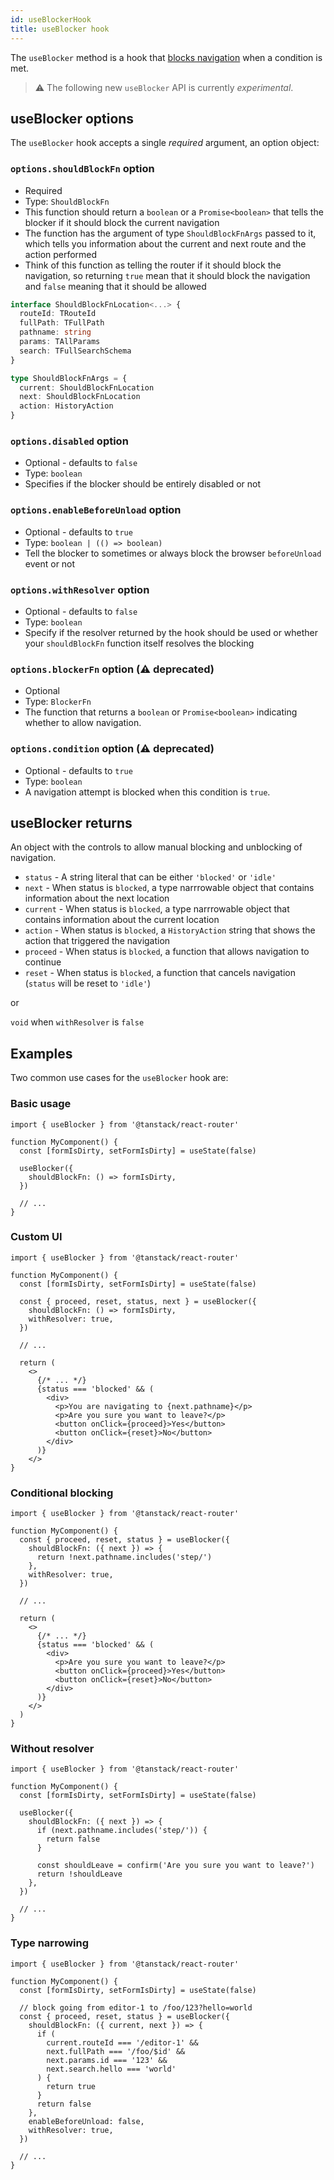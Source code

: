 ```yaml
---
id: useBlockerHook
title: useBlocker hook
---
```


The `useBlocker` method is a hook that [blocks navigation](../../../guide/navigation-blocking.md) when a condition is met.

> ⚠️ The following new `useBlocker` API is currently _experimental_.

## useBlocker options

The `useBlocker` hook accepts a single _required_ argument, an option object:

### `options.shouldBlockFn` option

- Required
- Type: `ShouldBlockFn`
- This function should return a `boolean` or a `Promise<boolean>` that tells the blocker if it should block the current navigation
- The function has the argument of type `ShouldBlockFnArgs` passed to it, which tells you information about the current and next route and the action performed
- Think of this function as telling the router if it should block the navigation, so returning `true` mean that it should block the navigation and `false` meaning that it should be allowed

```ts
interface ShouldBlockFnLocation<...> {
  routeId: TRouteId
  fullPath: TFullPath
  pathname: string
  params: TAllParams
  search: TFullSearchSchema
}

type ShouldBlockFnArgs = {
  current: ShouldBlockFnLocation
  next: ShouldBlockFnLocation
  action: HistoryAction
}
```

### `options.disabled` option

- Optional - defaults to `false`
- Type: `boolean`
- Specifies if the blocker should be entirely disabled or not

### `options.enableBeforeUnload` option

- Optional - defaults to `true`
- Type: `boolean | (() => boolean)`
- Tell the blocker to sometimes or always block the browser `beforeUnload` event or not

### `options.withResolver` option

- Optional - defaults to `false`
- Type: `boolean`
- Specify if the resolver returned by the hook should be used or whether your `shouldBlockFn` function itself resolves the blocking

### `options.blockerFn` option (⚠️ deprecated)

- Optional
- Type: `BlockerFn`
- The function that returns a `boolean` or `Promise<boolean>` indicating whether to allow navigation.

### `options.condition` option (⚠️ deprecated)

- Optional - defaults to `true`
- Type: `boolean`
- A navigation attempt is blocked when this condition is `true`.

## useBlocker returns

An object with the controls to allow manual blocking and unblocking of navigation.

- `status` - A string literal that can be either `'blocked'` or `'idle'`
- `next` - When status is `blocked`, a type narrrowable object that contains information about the next location
- `current` - When status is `blocked`, a type narrrowable object that contains information about the current location
- `action` - When status is `blocked`, a `HistoryAction` string that shows the action that triggered the navigation
- `proceed` - When status is `blocked`, a function that allows navigation to continue
- `reset` - When status is `blocked`, a function that cancels navigation (`status` will be reset to `'idle'`)

or

`void` when `withResolver` is `false`

## Examples

Two common use cases for the `useBlocker` hook are:

### Basic usage

```tsx
import { useBlocker } from '@tanstack/react-router'

function MyComponent() {
  const [formIsDirty, setFormIsDirty] = useState(false)

  useBlocker({
    shouldBlockFn: () => formIsDirty,
  })

  // ...
}
```

### Custom UI

```tsx
import { useBlocker } from '@tanstack/react-router'

function MyComponent() {
  const [formIsDirty, setFormIsDirty] = useState(false)

  const { proceed, reset, status, next } = useBlocker({
    shouldBlockFn: () => formIsDirty,
    withResolver: true,
  })

  // ...

  return (
    <>
      {/* ... */}
      {status === 'blocked' && (
        <div>
          <p>You are navigating to {next.pathname}</p>
          <p>Are you sure you want to leave?</p>
          <button onClick={proceed}>Yes</button>
          <button onClick={reset}>No</button>
        </div>
      )}
    </>
}
```

### Conditional blocking

```tsx
import { useBlocker } from '@tanstack/react-router'

function MyComponent() {
  const { proceed, reset, status } = useBlocker({
    shouldBlockFn: ({ next }) => {
      return !next.pathname.includes('step/')
    },
    withResolver: true,
  })

  // ...

  return (
    <>
      {/* ... */}
      {status === 'blocked' && (
        <div>
          <p>Are you sure you want to leave?</p>
          <button onClick={proceed}>Yes</button>
          <button onClick={reset}>No</button>
        </div>
      )}
    </>
  )
}
```

### Without resolver

```tsx
import { useBlocker } from '@tanstack/react-router'

function MyComponent() {
  const [formIsDirty, setFormIsDirty] = useState(false)

  useBlocker({
    shouldBlockFn: ({ next }) => {
      if (next.pathname.includes('step/')) {
        return false
      }

      const shouldLeave = confirm('Are you sure you want to leave?')
      return !shouldLeave
    },
  })

  // ...
}
```

### Type narrowing

```tsx
import { useBlocker } from '@tanstack/react-router'

function MyComponent() {
  const [formIsDirty, setFormIsDirty] = useState(false)

  // block going from editor-1 to /foo/123?hello=world
  const { proceed, reset, status } = useBlocker({
    shouldBlockFn: ({ current, next }) => {
      if (
        current.routeId === '/editor-1' &&
        next.fullPath === '/foo/$id' &&
        next.params.id === '123' &&
        next.search.hello === 'world'
      ) {
        return true
      }
      return false
    },
    enableBeforeUnload: false,
    withResolver: true,
  })

  // ...
}
```
